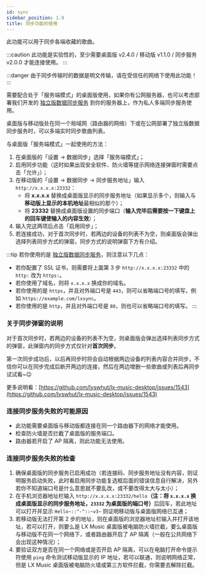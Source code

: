 ```yaml
---
id: sync
sidebar_position: 1.9
title: 同步功能的使用
---
```


此功能可以用于同步各端收藏的歌曲。

:::caution
此功能是实验性的，至少需要桌面版 v2.4.0 / 移动版 v1.1.0 / 同步服务 v2.0.0 才能连接使用。
:::

:::danger
由于同步传输时的数据是明文传输，请在受信任的网络下使用此功能！
:::

需要配合处于「服务端模式」的桌面版使用，如果你有公网服务器，也可以考虑部署我们开发的 [独立版数据同步服务](https://github.com/lyswhut/lx-music-sync-server#readme) 到你的服务器上，作为私人多端同步服务使用。

桌面版与移动版处在同一个局域网（路由器的网络）下或在公网部署了独立版数据同步服务时，可以多端实时同步歌曲列表。

与桌面版「服务端模式」一起使用的方法：

1. 在桌面版的「设置 → 数据同步」选择「服务端模式」；
2. 启用同步功能（这时如果出现安全软件、防火墙等提示网络连接弹窗时需要点击「允许」）；
3. 在移动版的「设置 → 数据同步 → 同步服务地址」输入 `http://x.x.x.x:23332`：
   - 将 **x.x.x.x** 替换成桌面版显示的同步服务地址（如果显示多个，则输入与**移动版上显示的本机地址**最相似的那个）；
   - 将 **23332** 替换成桌面版设置的同步端口（**输入完毕后需要按一下键盘上的回车键使输入的内容生效**）；
4. 输入完这两项后点击「启用同步」；
5. 若连接成功，对于首次同步时，若两边的设备的列表不为空，则桌面版会弹出选择列表同步方式的弹窗，同步方式的说明弹窗下方有介绍。

:::tip
若你使用的是 [独立版数据同步服务](https://github.com/lyswhut/lx-music-sync-server#readme)，则注意以下几点：

- 若你配置了 SSL 证书，则需要将上面第 3 步 `http://x.x.x.x:23332` 中的 `http:` 改为 `https:`。
- 若你使用了域名，则将 `x.x.x.x` 换成你的域名。
- 若你使用的是 `https`，并且对外端口号是 `443`，则可以省略端口号的填写，例如 `https://example.com/lxsync`。
- 若你使用的是 `http`，并且对外端口号是 `80`，则也可以省略端口号的填写。
:::


### 关于同步弹窗的说明

对于首次同步时，若两边的设备的列表不为空，则桌面版会弹出选择列表同步方式的弹窗，此弹窗内的同步方式仅针对**首次同步**。

第一次同步成功后，以后再同步时将会自动根据两边设备的列表内容合并同步，不信你可以在同步完成后断开两边的连接，然后在两边增删一些歌曲或列表后再同步试试看~😉

更多说明看：[https://github.com/lyswhut/lx-music-desktop/issues/1543](https://github.com/lyswhut/lx-music-desktop/issues/1543)

### 连接同步服务失败的可能原因

- 此功能需要桌面版与移动版都连接在同一个路由器下的网络才能使用。
- 检查防火墙是否拦截了桌面版的服务端口。
- 路由器若开启了 AP 隔离，则此功能无法使用。

### 连接同步服务失败的检查

1. 确保桌面版的同步服务已启用成功（若连接码、同步服务地址没有内容，则证明服务启动失败，此时看启用同步功能复选框后面的错误信息自行解决，另外若你不知道端口号是什么意思就不要乱改，或不要改得太大与太小）；
2. 在手机浏览器地址栏输入 `http://x.x.x.x:23332/hello`<b>（注：将 `x.x.x.x` 换成桌面版显示的同步服务地址，`23332` 为桌面版的端口号）</b>后回车，若此地址可以打开并显示 `Hello~::^-^::~v3~` 则证明移动版与桌面版网络已互通；
3. 若移动版无法打开第 2 步的地址，则在桌面版的浏览器地址栏输入并打开该地址，若可以打开，则要么是 LX Music 桌面版被电脑防火墙拦截，要么桌面版与移动版不在同一个网络下，或者路由器开启了 AP 隔离（一般在公共网络下会出现这种情况）；
4. 要验证双方是否在同一个网络或是否开启 AP 隔离，可以在电脑打开命令提示符使用 `ping` 命令测试移动版显示的 IP 地址，若可以联通，则说明网络正常，但是 LX Music 桌面版被电脑防火墙或第三方软件拦截，你需要去解除拦截。
